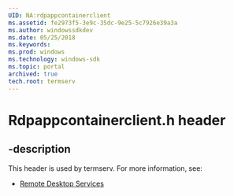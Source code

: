 ```yaml
---
UID: NA:rdpappcontainerclient
ms.assetid: fe2973f5-3e9c-35dc-9e25-5c7926e39a3a
ms.author: windowssdkdev
ms.date: 05/25/2018
ms.keywords: 
ms.prod: windows
ms.technology: windows-sdk
ms.topic: portal
archived: true
tech.root: termserv
---
```


# Rdpappcontainerclient.h header


## -description


This header is used by termserv. For more information, see:

- [Remote Desktop Services](../_termserv/index.md)